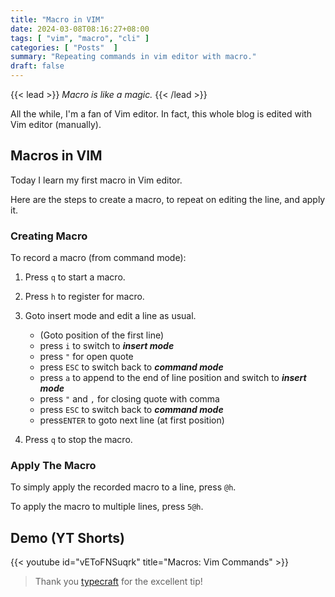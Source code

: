 ```yaml
---
title: "Macro in VIM"
date: 2024-03-08T08:16:27+08:00
tags: [ "vim", "macro", "cli" ]
categories: [ "Posts"  ]
summary: "Repeating commands in vim editor with macro."
draft: false
---
```

{{< lead >}}
*Macro is like a magic.*
{{< /lead >}}

All the while, I'm a fan of Vim editor. 
In fact, this whole blog is edited with Vim editor (manually).

## Macros in VIM

Today I learn my first macro in Vim editor.

Here are the steps to create a macro, to repeat on editing the line, and apply it.

### Creating Macro

To record a macro (from command mode):

 1. Press `q` to start a macro.
 2. Press `h` to register for macro.
 3. Goto insert mode and edit a line as usual.
    - (Goto position of the first line)
    - press `i` to switch to ***insert mode***
    - press `"` for open quote
    - press `ESC` to switch back to ***command mode***
    - press `a` to append to the end of line position and switch to ***insert mode***
    - press `"` and `,` for closing quote with comma
    - press `ESC` to switch back to ***command mode***
    - press`ENTER` to goto next line (at first position)

 4. Press `q` to stop the macro.

### Apply The Macro

To simply apply the recorded macro to a line, press `@h`.

To apply the macro to multiple lines, press `5@h`.

## Demo (YT Shorts)

{{< youtube id="vEToFNSuqrk" title="Macros: Vim Commands" >}}

> Thank you [typecraft](https://www.youtube.com/@typecraft_dev) for the excellent tip!


